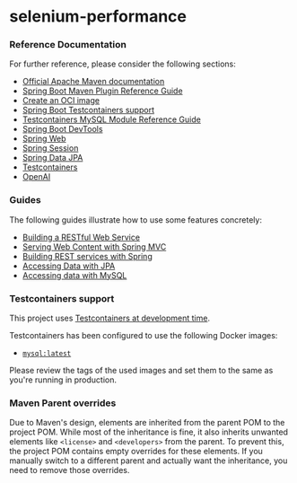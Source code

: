 # selenium-performance


### Reference Documentation
For further reference, please consider the following sections:

* [Official Apache Maven documentation](https://maven.apache.org/guides/index.html)
* [Spring Boot Maven Plugin Reference Guide](https://docs.spring.io/spring-boot/docs/3.2.11/maven-plugin/reference/html/)
* [Create an OCI image](https://docs.spring.io/spring-boot/docs/3.2.11/maven-plugin/reference/html/#build-image)
* [Spring Boot Testcontainers support](https://docs.spring.io/spring-boot/docs/3.2.11/reference/html/features.html#features.testing.testcontainers)
* [Testcontainers MySQL Module Reference Guide](https://java.testcontainers.org/modules/databases/mysql/)
* [Spring Boot DevTools](https://docs.spring.io/spring-boot/3.2.11/reference/using/devtools.html)
* [Spring Web](https://docs.spring.io/spring-boot/3.2.11/reference/web/servlet.html)
* [Spring Session](https://docs.spring.io/spring-session/reference/)
* [Spring Data JPA](https://docs.spring.io/spring-boot/3.2.11/reference/data/sql.html#data.sql.jpa-and-spring-data)
* [Testcontainers](https://java.testcontainers.org/)
* [OpenAI](https://docs.spring.io/spring-ai/reference/api/chat/openai-chat.html)

### Guides
The following guides illustrate how to use some features concretely:

* [Building a RESTful Web Service](https://spring.io/guides/gs/rest-service/)
* [Serving Web Content with Spring MVC](https://spring.io/guides/gs/serving-web-content/)
* [Building REST services with Spring](https://spring.io/guides/tutorials/rest/)
* [Accessing Data with JPA](https://spring.io/guides/gs/accessing-data-jpa/)
* [Accessing data with MySQL](https://spring.io/guides/gs/accessing-data-mysql/)

### Testcontainers support

This project uses [Testcontainers at development time](https://docs.spring.io/spring-boot/docs/3.2.11/reference/html/features.html#features.testing.testcontainers.at-development-time).

Testcontainers has been configured to use the following Docker images:

* [`mysql:latest`](https://hub.docker.com/_/mysql)

Please review the tags of the used images and set them to the same as you're running in production.

### Maven Parent overrides

Due to Maven's design, elements are inherited from the parent POM to the project POM.
While most of the inheritance is fine, it also inherits unwanted elements like `<license>` and `<developers>` from the parent.
To prevent this, the project POM contains empty overrides for these elements.
If you manually switch to a different parent and actually want the inheritance, you need to remove those overrides.

